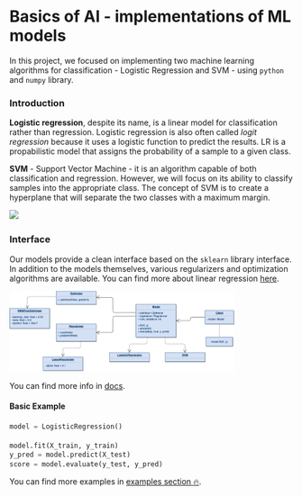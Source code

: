 # Basics of AI - implementations of ML models

In this project, we focused on implementing two machine learning algorithms for classification - 
Logistic Regression and SVM - using `python` and `numpy` library.

### Introduction
**Logistic regression**, despite its name, is a linear model for classification rather than regression.
Logistic regression is also often called *logit regression* because it uses a logistic function to predict the results.
LR is a propabilistic model that assigns the probability of a sample to a given class.


**SVM** - Support Vector Machine - it is an algorithm capable of both classification and regression. However, we will focus on its ability to classify samples into the appropriate class.
The concept of SVM is to create a hyperplane that will separate the two classes with a maximum margin.

<img width="400" src="https://www.researchgate.net/publication/304611323/figure/fig8/AS:668377215406089@1536364954428/Classification-of-data-by-support-vector-machine-SVM.png" />


### Interface
Our models provide a clean interface based on the `sklearn` library interface.
In addition to the models themselves, various regularizers and optimization algorithms are available.
You can find more about linear regression [here](https://en.wikipedia.org/wiki/Logistic_regression).

<img width="400" src="./docs/images/structure.png"/>

You can find more info in [docs](./docs/docs.md).

#### Basic Example
```python
model = LogisticRegression()

model.fit(X_train, y_train)
y_pred = model.predict(X_test)
score = model.evaluate(y_test, y_pred)
```
You can find more examples in [examples section :fire:](./src/examples.ipynb).